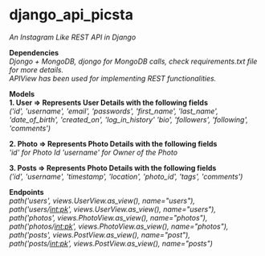 # django_api_picsta
<i> An Instagram Like REST API in Django </i> <br>

<b> Dependencies </b> <br>
<i>
Djongo + MongoDB, djongo for MongoDB calls, 
check requirements.txt file for more details. <br> 
APIView has been used for implementing REST functionalities. 
</i> <br>

<b> Models </b> <br>
<b> 1. User => Represents User Details with the following fields </b> <br>
<i>
('id',
'username',
'email',
'passwords',
'first_name',
'last_name',
'date_of_birth',
'created_on',
'log_in_history'
'bio',
'followers',
'following',
'comments') 
</i> <br>

<b> 2. Photo => Represents Photo Details with the following fields </b> <br>
<i>
'id' for Photo Id
'username' for Owner of the Photo
</i>

<b> 3. Posts => Represents Photo Details with the following fields </b> <br>
<i>
('id',
'username',
'timestamp',
'location',
'photo_id',
'tags',
'comments') 
</i> <br>

<b> Endpoints </b> <br>
<i>
path('users', views.UserView.as_view(), name="users"), <br>
path('users/<int:pk>', views.UserView.as_view(), name="users"), <br>
path('photos', views.PhotoView.as_view(), name="photos"), <br>
path('photos/<int:pk>', views.PhotoView.as_view(), name="photos"), <br>
path('posts', views.PostView.as_view(), name="post"), <br>
path('posts/<int:pk>', views.PostView.as_view(), name="posts") 
</i> <br>
